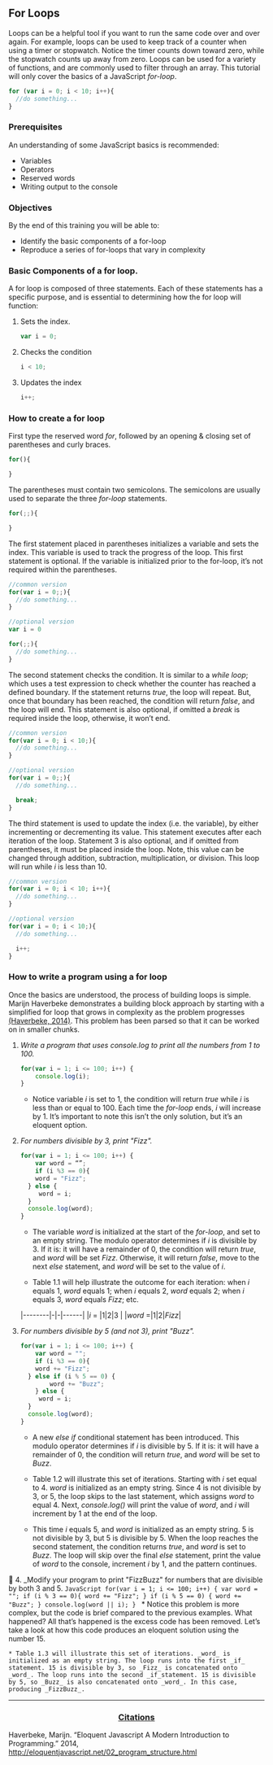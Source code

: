 ## For Loops
Loops can be a helpful tool if you want to run the same code over and over again. For example, loops can be used to keep track of a counter when using a timer or stopwatch. Notice the timer counts down toward zero, while the stopwatch counts up away from zero. Loops can be used for a variety of functions, and are commonly used to filter through an array. This tutorial will only cover the basics of a JavaScript _for-loop_.
```JavaScript
for (var i = 0; i < 10; i++){
  //do something...
}
```

### Prerequisites
An understanding of some JavaScript basics is recommended:
* Variables
* Operators
* Reserved words
* Writing output to the console


### Objectives
By the end of this training you will be able to:
* Identify the basic components of a for-loop
* Reproduce a series of for-loops that vary in complexity


### Basic Components of a for loop.
A for loop is composed of three statements. Each of these statements has a specific purpose, and is essential to determining how the for loop will function:

1. Sets the index.
    ```JavaScript
    var i = 0;
    ```
2. Checks the condition
    ```JavaScript
    i < 10;
    ```
3. Updates the index
    ```JavaScript
    i++;
    ```

### How to create a for loop
First type the reserved word _for_, followed by an opening & closing set of parentheses and curly braces.
```JavaScript
for(){

}
```
The parentheses must contain two semicolons. The semicolons are usually used to separate the three _for-loop_ statements.
```JavaScript
for(;;){

}
```

The first statement placed in parentheses initializes a variable and sets the index. This variable is used to track the progress of the loop. This first statement is optional. If the variable is initialized prior to the for-loop, it’s not required within the parentheses.

```JavaScript
//common version
for(var i = 0;;){
  //do something...
}
```

```JavaScript
//optional version
var i = 0

for(;;){
  //do something...
}
```

The second statement checks the condition. It is similar to a _while loop_; which uses a test expression to check whether the counter has reached a defined boundary. If the statement returns _true_, the loop will repeat. But, once that boundary has been reached, the condition will return _false_, and the loop will end. This statement is also optional, if omitted a _break_ is required inside the loop, otherwise, it won’t end.
```JavaScript
//common version
for(var i = 0; i < 10;){
  //do something...
}
```

```JavaScript
//optional version
for(var i = 0;;){
  //do something...

  break;
}
```

The third statement is used to update the index (i.e. the variable), by either incrementing or decrementing its value. This statement executes after each iteration of the loop. Statement 3 is also optional, and if omitted from parentheses, it must be placed inside the loop. Note, this value can be changed through addition, subtraction, multiplication, or division. This loop will run while _i_ is less than 10.
```JavaScript
//common version
for(var i = 0; i < 10; i++){
  //do something...
}
```

```JavaScript
//optional version
for(var i = 0; i < 10;){
  //do something...

  i++;
}
```

### How to write a program using a for loop
Once the basics are understood, the process of building loops is simple. Marijn Haverbeke demonstrates a building block approach by starting with a simplified for loop that grows in complexity as the problem progresses [(Haverbeke, 2014)](#citations). This problem has been parsed so that it can be worked on in smaller chunks.

1. _Write a program that uses console.log to print all the numbers from 1 to 100._
    ```JavaScript
    for(var i = 1; i <= 100; i++) {
    	console.log(i);
    }
    ```
    * Notice variable _i_ is set to 1, the condition will return _true_ while _i_ is less than or equal to 100. Each time the _for-loop_ ends, _i_ will increase by 1. It’s important to note this isn’t the only solution, but it’s an eloquent option.

2. _For numbers divisible by 3, print "Fizz"._

    ```JavaScript
    for(var i = 1; i <= 100; i++) {
    	var word = “”;
    	if (i %3 == 0){
        word = "Fizz";
      } else {
         word = i;
      }
      console.log(word);
    }
    ```
    * The variable _word_ is initialized at the start of the _for-loop_, and set to an empty string. The modulo operator determines if _i_ is divisible by 3. If it is: it will have a remainder of 0, the condition will return _true_, and _word_ will be set _Fizz_. Otherwise, it will return _false_, move to the next _else_ statement, and _word_ will be set to the value of _i_.

    * Table 1.1 will help illustrate the outcome for each iteration: when _i_ equals 1, _word_ equals 1; when _i_ equals 2, _word_ equals 2; when _i_ equals 3, _word_ equals _Fizz_; etc.

    |--------|-|-|------|
    |_i_ =   |1|2|3     |
    |_word_ =|1|2|_Fizz_|


3. _For numbers divisible by 5 (and not 3), print "Buzz"._

    ```JavaScript
    for(var i = 1; i <= 100; i++) {
    	var word = "";
    	if (i %3 == 0){
        word += "Fizz";
      } else if (i % 5 == 0) {
    		word += "Buzz";
    	} else {
         word = i;
      }
      console.log(word);
    }
    ```
    * A new _else if_ conditional statement has been introduced. This modulo operator determines if _i_ is divisible by 5. If it is: it will have a remainder of 0, the condition will return _true_, and _word_ will be set to _Buzz_.

    * Table 1.2 will illustrate this set of iterations. Starting with _i_ set equal to 4. _word_ is initialized as an empty string. Since 4 is not divisible by 3, or 5, the loop skips to the last statement, which assigns _word_ to equal 4. Next, _console.log()_ will print the value of _word_, and _i_ will increment by 1 at the end of the loop.

    * This time _i_ equals 5, and _word_ is initialized as an empty string. 5 is not divisible by 3, but 5 is divisible by 5. When the loop reaches the second statement, the condition returns _true_, and _word_ is set to _Buzz_.  The loop will skip over the final _else_ statement, print the value of _word_ to the console, increment _i_ by 1, and the pattern continues.

<!-- Table 1.2 console log table show 1 through three but explain starting at value 4 and go to 5-->

4. _Modify your program to print "FizzBuzz" for numbers that are divisible by both 3 and 5.
    ```JavaScript
    for(var i = 1; i <= 100; i++) {
    	var word = "";
    	if (i % 3 == 0){
        word += "Fizz";
      }
    	if (i % 5 == 0) {
    		word += "Buzz";
    	}
      console.log(word || i);
    }
    ```
    * Notice this problem is more complex, but the code is brief compared to the previous examples. What happened? All that’s happened is the excess code has been removed. Let’s take a look at how this code produces an eloquent solution using the number 15.

    * Table 1.3 will illustrate this set of iterations. _word_ is initialized as an empty string. The loop runs into the first _if_ statement. 15 is divisible by 3, so _Fizz_ is concatenated onto _word_. The loop runs into the second _if_statement. 15 is divisible by 5, so _Buzz_ is also concatenated onto _word_. In this case, producing _FizzBuzz_.

<!--Table 1.3 console log table skip to the value 15-->


****
<h3>
<div style="text-align:center; text-decoration:underline">Citations</div>
</h3>

Haverbeke, Marijn. “Eloquent Javascript A Modern Introduction to Programming.” 2014, <a style="color:#0D6EE4" href="http://eloquentjavascript.net/02_program_structure.html">http://eloquentjavascript.net/02_program_structure.html</a>
